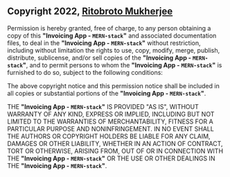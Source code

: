 ## Copyright 2022, [Ritobroto Mukherjee](https://www.linkedin.com/in/ritobroto-m3)

Permission is hereby granted, free of charge, to any person obtaining a copy of this **"Invoicing App - `MERN-stack`"** and associated documentation files, to deal in the **"Invoicing App - `MERN-stack`"** without restriction, including without limitation the rights to use, copy, modify, merge, publish, distribute, sublicense, and/or sell copies of the **"Invoicing App - `MERN-stack`"**, and to permit persons to whom the **"Invoicing App - `MERN-stack`"** is furnished to do so, subject to the following conditions:

The above copyright notice and this permission notice shall be included in all copies or substantial portions of the **"Invoicing App - `MERN-stack`"**.

THE **"Invoicing App - `MERN-stack`"** IS PROVIDED "AS IS", WITHOUT WARRANTY OF ANY KIND, EXPRESS OR IMPLIED, INCLUDING BUT NOT LIMITED TO THE WARRANTIES OF MERCHANTABILITY, FITNESS FOR A PARTICULAR PURPOSE AND NONINFRINGEMENT. IN NO EVENT SHALL THE AUTHORS OR COPYRIGHT HOLDERS BE LIABLE FOR ANY CLAIM, DAMAGES OR OTHER LIABILITY, WHETHER IN AN ACTION OF CONTRACT, TORT OR OTHERWISE, ARISING FROM, OUT OF OR IN CONNECTION WITH THE **"Invoicing App - `MERN-stack`"** OR THE USE OR OTHER DEALINGS IN THE **"Invoicing App - `MERN-stack`"**.
